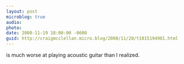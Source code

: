 ```yaml
---
layout: post
microblog: true
audio: 
photo: 
date: 2008-11-19 18:00:00 -0600
guid: http://craigmcclellan.micro.blog/2008/11/20/t1015194981.html
---
```

is much worse at playing acoustic guitar than I realized.
